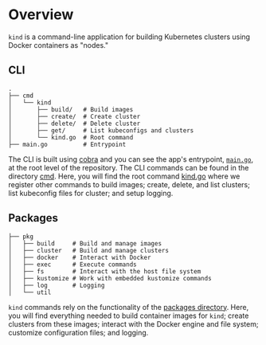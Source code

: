 # Overview
`kind` is a command-line application for building Kubernetes clusters using
Docker containers as "nodes."


## CLI
```
.
├── cmd
│   └── kind
│       ├── build/   # Build images
│       ├── create/  # Create cluster
│       ├── delete/  # Delete cluster
│       ├── get/     # List kubeconfigs and clusters
│       └── kind.go  # Root command
├── main.go          # Entrypoint
```

The CLI is built using [cobra][cobra] and you can see the app's entrypoint, [`main.go`][main.go], at the root level of the repository.
The CLI commands can be found in the directory [cmd][cmd]. Here, you will find
the root command [kind.go][kind.go] where we register other commands to build
images; create, delete, and list clusters; list kubeconfig files for cluster;
and setup logging.

## Packages
```
├── pkg
│   ├── build     # Build and manage images
│   ├── cluster   # Build and manage clusters
│   ├── docker    # Interact with Docker
│   ├── exec      # Execute commands
│   ├── fs        # Interact with the host file system
│   ├── kustomize # Work with embedded kustomize commands
│   ├── log       # Logging
│   └── util
```
`kind` commands rely on the functionality of the [packages directory][pkg].
Here, you will find everything needed to build container images for `kind`;
create clusters from these images; interact with the Docker engine and file system; customize configuration files; and logging.



[cobra]: https://github.com/spf13/cobra
[main.go]: ../../main.go
[cmd]: ../../cmd/kind/
[kind.go]: ../../cmd/kind/kind.go
[pkg]: ../../pkg
